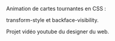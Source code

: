 Animation de cartes tournantes en CSS :

transform-style et backface-visibility.

Projet vidéo youtube du designer du web.
